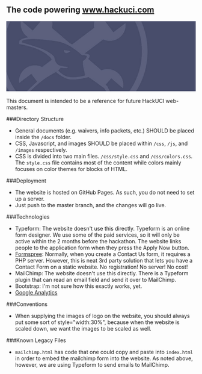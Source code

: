 The code powering www.hackuci.com
---------------------------------
![HackUCI Logo](images/2015-temp-logo.jpg)

This document is intended to be a reference for future HackUCI web-masters.

###Directory Structure
- General documents (e.g. waivers, info packets, etc.) SHOULD be placed inside
the `/docs` folder.
- CSS, Javascript, and images SHOULD be placed within `/css`, `/js`, and
`/images` respectively.
- CSS is divided into two main files. `/css/style.css` and `/css/colors.css`.
The `style.css` file contains most of the content while colors mainly focuses on
color themes for blocks of HTML.

###Deployment
- The website is hosted on GitHub Pages. As such, you do not need to set up a
server.
- Just push to the master branch, and the changes will go live.

###Technologies
- Typeform: The website doesn't use this directly. Typeform is an online form
designer. We use some of the paid services, so it will only be active within
the 2 months before the hackathon. The website links people to the application
form when they press the Apply Now button.
- [Formspree](https://formspree.io/): Normally, when you create a Contact Us form,
it requires a PHP server. However, this is neat 3rd party solution that lets
you have a Contact Form on a static website. No registration! No server! No cost!
- MailChimp: The website doesn't use this directly. There is a Typeform plugin
that can read an email field and send it over to MailChimp.
- Bootstrap: I'm not sure how this exactly works, yet.
- [Google Analytics](https://www.google.com/analytics/learn/index.html)

###Conventions
- When supplying the images of logo on the website, you should always put some
sort of style="width:30%", because when the website is scaled down, we want the
images to be scaled as well.

###Known Legacy Files 
- `mailchimp.html` has code that one could copy and paste into `index.html` in
order to embed the mailchimp form into the website. As noted above, however,
we are using Typeform to send emails to MailChimp.
